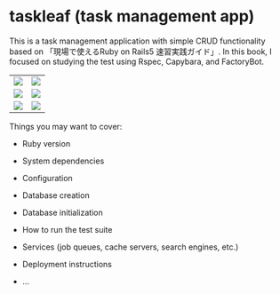 # taskleaf (task management app)

This is a task management application with simple CRUD functionality based on 「現場で使えるRuby on Rails5 速習実践ガイド」.
In this book, I focused on studying the test using Rspec, Capybara, and FactoryBot.

<table>
  <tr>
    <td><img src="https://github.com/kobadai0/taskleaf/assets/79391960/18c1c63b-2717-4d73-ae18-0625ac4078fb"></td>
    <td><img src="https://github.com/kobadai0/taskleaf/assets/79391960/8c5137d2-2014-43de-bfdf-093885279a64"></td>
  </tr>
  <tr>
    <td><img src="https://github.com/kobadai0/taskleaf/assets/79391960/67c0ee1c-f560-428a-bf94-0152b40a6601"></td>
    <td><img src="https://github.com/kobadai0/taskleaf/assets/79391960/ec054d3a-3e12-4083-84ba-fef895ac7cee"></td>
  </tr>
  <tr>
    <td><img src="https://github.com/kobadai0/taskleaf/assets/79391960/b672dede-30d9-4c66-af95-5fc2b7c444b8"</td>
    <td><img src="https://github.com/kobadai0/taskleaf/assets/79391960/f2704f16-0989-49e3-8e0e-8e5df39d0c61"></td>
  </tr>
</table>

Things you may want to cover:

* Ruby version

* System dependencies

* Configuration

* Database creation

* Database initialization

* How to run the test suite

* Services (job queues, cache servers, search engines, etc.)

* Deployment instructions

* ...
